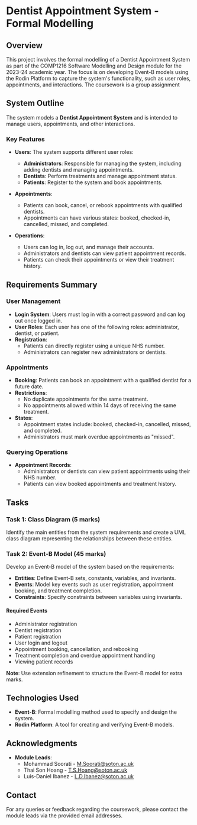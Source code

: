 # Dentist Appointment System - Formal Modelling 

## Overview
This project involves the formal modelling of a Dentist Appointment System as part of the COMP1216 Software Modelling and Design module for the 2023-24 academic year. 
The focus is on developing Event-B models using the Rodin Platform to capture the system's functionality, such as user roles, appointments, and interactions.
The coursework is a group assignment


## System Outline
The system models a **Dentist Appointment System** and is intended to manage users, appointments, and other interactions.

### Key Features
- **Users**: The system supports different user roles:
  - **Administrators**: Responsible for managing the system, including adding dentists and managing appointments.
  - **Dentists**: Perform treatments and manage appointment status.
  - **Patients**: Register to the system and book appointments.

- **Appointments**:
  - Patients can book, cancel, or rebook appointments with qualified dentists.
  - Appointments can have various states: booked, checked-in, cancelled, missed, and completed.

- **Operations**:
  - Users can log in, log out, and manage their accounts.
  - Administrators and dentists can view patient appointment records.
  - Patients can check their appointments or view their treatment history.

## Requirements Summary

### User Management
- **Login System**: Users must log in with a correct password and can log out once logged in.
- **User Roles**: Each user has one of the following roles: administrator, dentist, or patient.
- **Registration**:
  - Patients can directly register using a unique NHS number.
  - Administrators can register new administrators or dentists.

### Appointments
- **Booking**: Patients can book an appointment with a qualified dentist for a future date.
- **Restrictions**:
  - No duplicate appointments for the same treatment.
  - No appointments allowed within 14 days of receiving the same treatment.
- **States**:
  - Appointment states include: booked, checked-in, cancelled, missed, and completed.
  - Administrators must mark overdue appointments as "missed".

### Querying Operations
- **Appointment Records**:
  - Administrators or dentists can view patient appointments using their NHS number.
  - Patients can view booked appointments and treatment history.

## Tasks

### Task 1: Class Diagram (5 marks)
Identify the main entities from the system requirements and create a UML class diagram representing the relationships between these entities.

### Task 2: Event-B Model (45 marks)
Develop an Event-B model of the system based on the requirements:
- **Entities**: Define Event-B sets, constants, variables, and invariants.
- **Events**: Model key events such as user registration, appointment booking, and treatment completion.
- **Constraints**: Specify constraints between variables using invariants.

#### Required Events
- Administrator registration
- Dentist registration
- Patient registration
- User login and logout
- Appointment booking, cancellation, and rebooking
- Treatment completion and overdue appointment handling
- Viewing patient records

**Note**: Use extension refinement to structure the Event-B model for extra marks.

## Technologies Used
- **Event-B**: Formal modelling method used to specify and design the system.
- **Rodin Platform**: A tool for creating and verifying Event-B models.

## Acknowledgments
- **Module Leads**:
  - Mohammad Soorati - [M.Soorati@soton.ac.uk](mailto:M.Soorati@soton.ac.uk)
  - Thai Son Hoang - [T.S.Hoang@soton.ac.uk](mailto:T.S.Hoang@soton.ac.uk)
  - Luis-Daniel Ibanez - [L.D.Ibanez@soton.ac.uk](mailto:L.D.Ibanez@soton.ac.uk)

## Contact
For any queries or feedback regarding the coursework, please contact the module leads via the provided email addresses.

